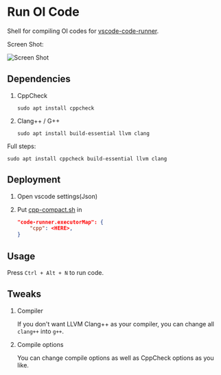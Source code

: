 # Run OI Code

Shell for compiling OI codes for [vscode-code-runner](https://github.com/formulahendry/vscode-code-runner).

Screen Shot:

![Screen Shot](https://s1.ax1x.com/2020/09/27/0k1vtO.png)

## Dependencies

1. CppCheck

    ```shell
    sudo apt install cppcheck
    ```

1. Clang++ / G++

    ```shell
    sudo apt install build-essential llvm clang
    ```

Full steps:

```shell
sudo apt install cppcheck build-essential llvm clang
```

## Deployment

1. Open vscode settings(Json)

1. Put [cpp-compact.sh](./cpp-compact.sh) in

    ```json
    "code-runner.executorMap": {
        "cpp": <HERE>,
    }
    ```

## Usage

Press `Ctrl + Alt + N` to run code.

## Tweaks

1. Compiler

    If you don't want LLVM Clang++ as your compiler, you can change all `clang++` into `g++`.

1. Compile options

    You can change compile options as well as CppCheck options as you like.
